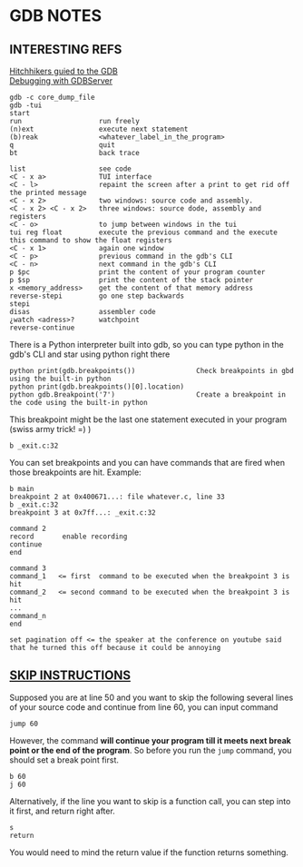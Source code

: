 # GDB NOTES

## INTERESTING REFS

[Hitchhikers guied to the GDB](http://apoorvaj.io/hitchhikers-guide-to-the-gdb.html)  
[Debugging with GDBServer](https://sourceware.org/gdb/onlinedocs/gdb/Server.html)

```
gdb -c core_dump_file
gdb -tui      
start
run                   run freely
(n)ext                execute next statement
(b)reak               <whatever_label_in_the_program>
q                     quit
bt                    back trace

list                  see code
<C - x a>             TUI interface
<C - l>               repaint the screen after a print to get rid off the printed message
<C - x 2>             two windows: source code and assembly.
<C - x 2> <C - x 2>   three windows: source dode, assembly and registers
<C - o>               to jump between windows in the tui
tui reg float         execute the previous command and the execute this command to show the float registers
<C - x 1>             again one window
<C - p>               previous command in the gdb's CLI
<C - n>               next command in the gdb's CLI
p $pc                 print the content of your program counter
p $sp                 print the content of the stack pointer
x <memory_address>    get the content of that memory address
reverse-stepi         go one step backwards
stepi
disas                 assembler code
¿watch <adress>?      watchpoint
reverse-continue
```

There is a Python interpreter built into gdb, so you can type python in the gdb's CLI and star using python right there

```
python print(gdb.breakpoints())               Check breakpoints in gbd using the built-in python
python print(gdb.breakpoints()[0].location)    
python gdb.Breakpoint('7')                    Create a breakpoint in the code using the built-in python
```

This breakpoint might be the last one statement executed in your program (swiss army trick! =)  )

```
b _exit.c:32
```

You can set breakpoints and you can have commands that are fired when those breakpoints are hit.
Example:

```
b main
breakpoint 2 at 0x400671...: file whatever.c, line 33
b _exit.c:32
breakpoint 3 at 0x7ff...: _exit.c:32

command 2
record       enable recording
continue
end

command 3
command_1   <= first  command to be executed when the breakpoint 3 is hit
command_2   <= second command to be executed when the breakpoint 3 is hit
...
command_n
end

set pagination off <= the speaker at the conference on youtube said that he turned this off because it could be annoying
```

## [SKIP INSTRUCTIONS](http://www.toptip.ca/2010/06/gdb-skip-instructions-or-lines-while.html)

Supposed you are at line 50 and you want to skip the following several lines of your source code and continue from line 60, you can input command

```
jump 60
```

However, the command **will continue your program till it meets next break point or the end of the program**.
So before you run the `jump` command, you should set a break point first.

```
b 60
j 60
```

Alternatively, if the line you want to skip is a function call, you can step into it first, and return right after.

```
s
return
```

You would need to mind the return value if the function returns something.

